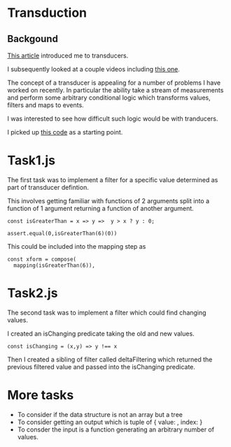 #  Transduction

## Backgound
[This article](https://medium.com/javascript-scene/transducers-efficient-data-processing-pipelines-in-javascript-7985330fe73d) introduced me to transducers.

I subsequently looked at a couple videos including [this one](https://www.youtube.com/watch?v=4KqUvG8HPYo).

The concept of a transducer is appealing for a number of problems I have worked on recently.
In particular the ability take a stream of measurements and perform some arbitrary conditional logic which transforms values, filters and maps to events.

I was interested to see how difficult such logic would be with tranducers.

I picked up [this code](https://gist.github.com/NWCalvank/ec77b0c124f1048304cd8a08716a402f) as a starting point.

# Task1.js

The first task was to implement a filter for a specific value determined as part of transducer defintion.

This involves getting familiar with functions of 2 arguments split into a function of 1 argument returning a function of another argument.
```
const isGreaterThan = x => y =>  y > x ? y : 0;
   
assert.equal(0,isGreaterThan(6)(0))
```
This could be included into the mapping step as
```
const xform = compose(
  mapping(isGreaterThan(6)),
```

# Task2.js

The second task was to implement a filter which could find changing values.

I created an isChanging predicate taking the old and new values.
```
const isChanging = (x,y) => y !== x
```

Then I created a sibling of filter called deltaFiltering which returned the previous filtered value and passed into the isChanging predicate.


# More tasks

- To consider if the data structure is not an array but a tree
- To consider getting an output which is tuple of { value: <val>, index: <index>}
- To consder the input is a function generating an arbitrary number of values.
